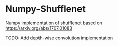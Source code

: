 # Numpy-Shufflenet

Numpy implementation of shufflenet based on https://arxiv.org/abs/1707.01083

TODO: Add depth-wise convolution implementation


